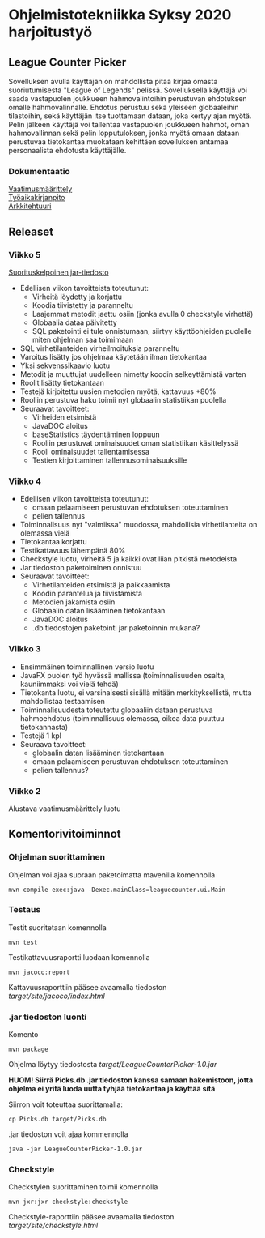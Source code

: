 # Ohjelmistotekniikka Syksy 2020 harjoitustyö

## League Counter Picker

Sovelluksen avulla käyttäjän on mahdollista pitää kirjaa omasta suoriutumisesta "League of Legends" pelissä. Sovelluksella käyttäjä voi saada vastapuolen joukkueen hahmovalintoihin perustuvan ehdotuksen omalle hahmovalinnalle. Ehdotus perustuu sekä yleiseen globaaleihin tilastoihin, sekä käyttäjän itse tuottamaan dataan, joka kertyy ajan myötä. Pelin jälkeen käyttäjä voi tallentaa vastapuolen joukkueen hahmot, oman hahmovallinnan sekä pelin lopputuloksen, jonka myötä omaan dataan perustuvaa tietokantaa muokataan kehittäen sovelluksen antamaa personaalista ehdotusta käyttäjälle.

### Dokumentaatio 
  
  [Vaatimusmäärittely](https://github.com/EgoTastic/LeagueCounterPicker/blob/main/Dokumentaatio/vaatimusmäärittely.md)  
  [Työaikakirjanpito](https://github.com/EgoTastic/LeagueCounterPicker/blob/main/Dokumentaatio/työaikakirjanpito.md)  
  [Arkkitehtuuri](https://github.com/EgoTastic/LeagueCounterPicker/blob/main/Dokumentaatio/arkkitehtuuri.md)  

## Releaset

### Viikko 5

  [Suorituskelpoinen jar-tiedosto](https://github.com/EgoTastic/LeagueCounterPicker/releases/viikko5)

* Edellisen viikon tavoitteista toteutunut:
  * Virheitä löydetty ja korjattu
  * Koodia tiivistetty ja paranneltu
  * Laajemmat metodit jaettu osiin (jonka avulla 0 checkstyle virhettä)
  * Globaalia dataa päivitetty
  * SQL paketointi ei tule onnistumaan, siirtyy käyttöohjeiden puolelle miten ohjelman saa toimimaan
* SQL virhetilanteiden virheilmoituksia paranneltu
* Varoitus lisätty jos ohjelmaa käytetään ilman tietokantaa
* Yksi sekvenssikaavio luotu
* Metodit ja muuttujat uudelleen nimetty koodin selkeyttämistä varten
* Roolit lisätty tietokantaan
* Testejä kirjoitettu uusien metodien myötä, kattavuus +80%
* Rooliin perustuva haku toimii nyt globaalin statistiikan puolella
* Seuraavat tavoitteet:
  * Virheiden etsimistä
  * JavaDOC aloitus
  * baseStatistics täydentäminen loppuun
  * Rooliin perustuvat ominaisuudet oman statistiikan käsittelyssä
  * Rooli ominaisuudet tallentamisessa
  * Testien kirjoittaminen tallennusominaisuuksille


### Viikko 4

* Edellisen viikon tavoitteista toteutunut:
  * omaan pelaamiseen perustuvan ehdotuksen toteuttaminen
  * pelien tallennus
* Toiminnalisuus nyt "valmiissa" muodossa, mahdollisia virhetilanteita on olemassa vielä
* Tietokantaa korjattu
* Testikattavuus lähempänä 80%
* Checkstyle luotu, virheitä 5 ja kaikki ovat liian pitkistä metodeista
* Jar tiedoston paketoiminen onnistuu
* Seuraavat tavoitteet:
  * Virhetilanteiden etsimistä ja paikkaamista
  * Koodin parantelua ja tiivistämistä
  * Metodien jakamista osiin
  * Globaalin datan lisääminen tietokantaan
  * JavaDOC aloitus
  * .db tiedostojen paketointi jar paketoinnin mukana?

### Viikko 3

* Ensimmäinen toiminnallinen versio luotu
* JavaFX puolen työ hyvässä mallissa (toiminnalisuuden osalta, kauniimmaksi voi vielä tehdä)
* Tietokanta luotu, ei varsinaisesti sisällä mitään merkityksellistä, mutta mahdollistaa testaamisen
* Toiminnalisuudesta toteutettu globaaliin dataan perustuva hahmoehdotus (toiminnallisuus olemassa, oikea data puuttuu tietokannasta)
* Testejä 1 kpl
* Seuraava tavoitteet: 
  * globaalin datan lisääminen tietokantaan
  * omaan pelaamiseen perustuvan ehdotuksen toteuttaminen
  * pelien tallennus?


### Viikko 2

Alustava vaatimusmäärittely luotu


## Komentorivitoiminnot

### Ohjelman suorittaminen

Ohjelman voi ajaa suoraan paketoimatta mavenilla komennolla

```
mvn compile exec:java -Dexec.mainClass=leaguecounter.ui.Main
```

### Testaus

Testit suoritetaan komennolla

```
mvn test
```

Testikattavuusraportti luodaan komennolla

```
mvn jacoco:report
```

Kattavuusraporttiin pääsee avaamalla tiedoston _target/site/jacoco/index.html_

### .jar tiedoston luonti

Komento

```
mvn package  
```

Ohjelma löytyy tiedostosta _target/LeagueCounterPicker-1.0.jar_

**HUOM! Siirrä Picks.db .jar tiedoston kanssa samaan hakemistoon, jotta ohjelma ei yritä luoda uutta tyhjää tietokantaa ja käyttää sitä**

Siirron voit toteuttaa suorittamalla:

```
cp Picks.db target/Picks.db
```

.jar tiedoston voit ajaa kommennolla

```
java -jar LeagueCounterPicker-1.0.jar
```


### Checkstyle

Checkstylen suorittaminen toimii komennolla 

```
mvn jxr:jxr checkstyle:checkstyle
```

Checkstyle-raporttiin pääsee avaamalla tiedoston _target/site/checkstyle.html_
